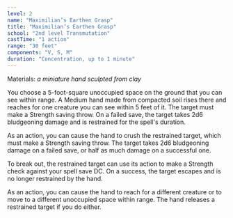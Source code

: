 ```yaml
---
level: 2
name: "Maximilian’s Earthen Grasp"
title: "Maximilian’s Earthen Grasp"
school: "2nd level Transmutation"
castTime: "1 action"
range: "30 feet"
components: "V, S, M"
duration: "Concentration, up to 1 minute"
---
```


Materials: *a miniature hand sculpted from clay*

You choose a 5-foot-square unoccupied space on the ground that you can see within range. A Medium hand made from compacted soil rises there and reaches for one creature you can see within 5 feet of it. The target must make a Strength saving throw. On a failed save, the target takes 2d6 bludgeoning damage and is restrained for the spell's duration.

As an action, you can cause the hand to crush the restrained target, which must make a Strength saving throw. The target takes 2d6 bludgeoning damage on a failed save, or half as much damage on a successful one.

To break out, the restrained target can use its action to make a Strength check against your spell save DC. On a success, the target escapes and is no longer restrained by the hand.

As an action, you can cause the hand to reach for a different creature or to move to a different unoccupied space within range. The hand releases a restrained target if you do either.
